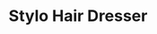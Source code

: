 ---
title: "Stylo Hair Dresser"
url: /karachi/stylo-hair-dresser-tipu-sultan-road/
shop: hairdresser
---